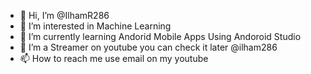 - 👋 Hi, I’m @IlhamR286
- 👀 I’m interested in Machine Learning
- 🌱 I’m currently learning Andorid Mobile Apps Using Andoroid Studio
- 💞️ I’m a Streamer on youtube you can check it later @ilham286
- 📫 How to reach me use email on my youtube

<!---
IlhamR286/IlhamR286 is a ✨ special ✨ repository because its `README.md` (this file) appears on your GitHub profile.
You can click the Preview link to take a look at your changes.
--->
